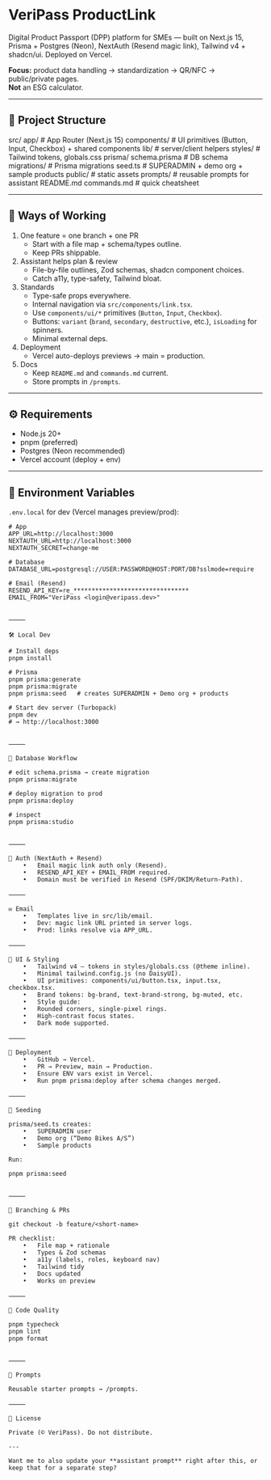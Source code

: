 # VeriPass ProductLink

Digital Product Passport (DPP) platform for SMEs — built on Next.js 15, Prisma + Postgres (Neon), NextAuth (Resend magic link), Tailwind v4 + shadcn/ui. Deployed on Vercel.

**Focus:** product data handling → standardization → QR/NFC → public/private pages.  
**Not** an ESG calculator.

---

## 🧭 Project Structure

src/
app/                 # App Router (Next.js 15)
components/          # UI primitives (Button, Input, Checkbox) + shared components
lib/                 # server/client helpers
styles/              # Tailwind tokens, globals.css
prisma/
schema.prisma        # DB schema
migrations/          # Prisma migrations
seed.ts              # SUPERADMIN + demo org + sample products
public/                # static assets
prompts/               # reusable prompts for assistant
README.md
commands.md            # quick cheatsheet

---

## 🚦 Ways of Working

1. One feature = one branch + one PR
   - Start with a file map + schema/types outline.
   - Keep PRs shippable.
2. Assistant helps plan & review
   - File-by-file outlines, Zod schemas, shadcn component choices.
   - Catch a11y, type-safety, Tailwind bloat.
3. Standards
   - Type-safe props everywhere.
   - Internal navigation via `src/components/link.tsx`.
   - Use `components/ui/*` primitives (`Button`, `Input`, `Checkbox`).
   - Buttons: `variant` (`brand`, `secondary`, `destructive`, etc.), `isLoading` for spinners.
   - Minimal external deps.
4. Deployment
   - Vercel auto-deploys previews → main = production.
5. Docs
   - Keep `README.md` and `commands.md` current.
   - Store prompts in `/prompts`.

---

## ⚙️ Requirements

- Node.js 20+
- pnpm (preferred)
- Postgres (Neon recommended)
- Vercel account (deploy + env)

---

## 🔐 Environment Variables

`.env.local` for dev (Vercel manages preview/prod):

```env
# App
APP_URL=http://localhost:3000
NEXTAUTH_URL=http://localhost:3000
NEXTAUTH_SECRET=change-me

# Database
DATABASE_URL=postgresql://USER:PASSWORD@HOST:PORT/DB?sslmode=require

# Email (Resend)
RESEND_API_KEY=re_********************************
EMAIL_FROM="VeriPass <login@veripass.dev>"


⸻

🛠️ Local Dev

# Install deps
pnpm install

# Prisma
pnpm prisma:generate
pnpm prisma:migrate
pnpm prisma:seed   # creates SUPERADMIN + Demo org + products

# Start dev server (Turbopack)
pnpm dev
# → http://localhost:3000


⸻

🧾 Database Workflow

# edit schema.prisma → create migration
pnpm prisma:migrate

# deploy migration to prod
pnpm prisma:deploy

# inspect
pnpm prisma:studio


⸻

🔑 Auth (NextAuth + Resend)
	•	Email magic link auth only (Resend).
	•	RESEND_API_KEY + EMAIL_FROM required.
	•	Domain must be verified in Resend (SPF/DKIM/Return-Path).

⸻

✉️ Email
	•	Templates live in src/lib/email.
	•	Dev: magic link URL printed in server logs.
	•	Prod: links resolve via APP_URL.

⸻

🎨 UI & Styling
	•	Tailwind v4 — tokens in styles/globals.css (@theme inline).
	•	Minimal tailwind.config.js (no DaisyUI).
	•	UI primitives: components/ui/button.tsx, input.tsx, checkbox.tsx.
	•	Brand tokens: bg-brand, text-brand-strong, bg-muted, etc.
	•	Style guide:
	•	Rounded corners, single-pixel rings.
	•	High-contrast focus states.
	•	Dark mode supported.

⸻

🚀 Deployment
	•	GitHub → Vercel.
	•	PR → Preview, main → Production.
	•	Ensure ENV vars exist in Vercel.
	•	Run pnpm prisma:deploy after schema changes merged.

⸻

🌱 Seeding

prisma/seed.ts creates:
	•	SUPERADMIN user
	•	Demo org (“Demo Bikes A/S”)
	•	Sample products

Run:

pnpm prisma:seed


⸻

🔀 Branching & PRs

git checkout -b feature/<short-name>

PR checklist:
	•	File map + rationale
	•	Types & Zod schemas
	•	a11y (labels, roles, keyboard nav)
	•	Tailwind tidy
	•	Docs updated
	•	Works on preview

⸻

🧹 Code Quality

pnpm typecheck
pnpm lint
pnpm format


⸻

📁 Prompts

Reusable starter prompts → /prompts.

⸻

📜 License

Private (© VeriPass). Do not distribute.

---

Want me to also update your **assistant prompt** right after this, or keep that for a separate step?